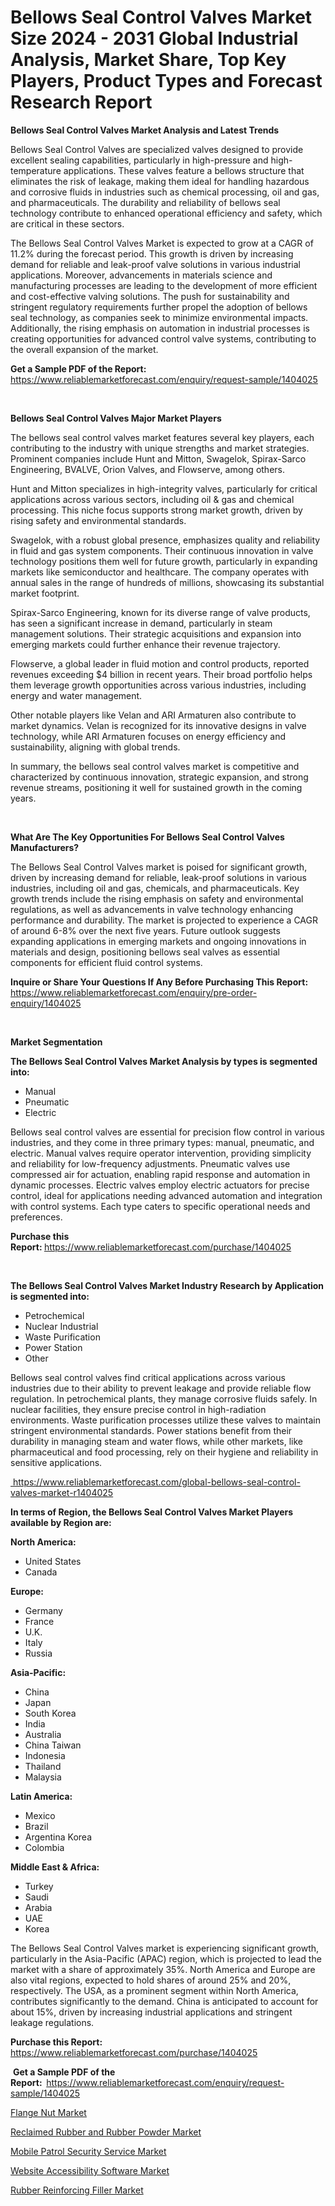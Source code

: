 <p><h1>Bellows Seal Control Valves Market Size 2024 - 2031 Global Industrial Analysis, Market Share, Top Key Players, Product Types and Forecast Research Report</h1></p><p><strong>Bellows Seal Control Valves Market Analysis and Latest Trends</strong></p>
<p><p>Bellows Seal Control Valves are specialized valves designed to provide excellent sealing capabilities, particularly in high-pressure and high-temperature applications. These valves feature a bellows structure that eliminates the risk of leakage, making them ideal for handling hazardous and corrosive fluids in industries such as chemical processing, oil and gas, and pharmaceuticals. The durability and reliability of bellows seal technology contribute to enhanced operational efficiency and safety, which are critical in these sectors.</p><p>The Bellows Seal Control Valves Market is expected to grow at a CAGR of 11.2% during the forecast period. This growth is driven by increasing demand for reliable and leak-proof valve solutions in various industrial applications. Moreover, advancements in materials science and manufacturing processes are leading to the development of more efficient and cost-effective valving solutions. The push for sustainability and stringent regulatory requirements further propel the adoption of bellows seal technology, as companies seek to minimize environmental impacts. Additionally, the rising emphasis on automation in industrial processes is creating opportunities for advanced control valve systems, contributing to the overall expansion of the market.</p></p>
<p><strong>Get a Sample PDF of the Report:&nbsp;</strong> <a href="https://www.reliablemarketforecast.com/enquiry/request-sample/1404025?utm_campaign=1257&utm_medium=2&utm_source=Github&utm_content=ia&utm_term=23102024&utm_id=bellows-seal-control-valves">https://www.reliablemarketforecast.com/enquiry/request-sample/1404025</a></p>
<p>&nbsp;</p>
<p><strong>Bellows Seal Control Valves Major Market Players</strong></p>
<p><p>The bellows seal control valves market features several key players, each contributing to the industry with unique strengths and market strategies. Prominent companies include Hunt and Mitton, Swagelok, Spirax-Sarco Engineering, BVALVE, Orion Valves, and Flowserve, among others.</p><p>Hunt and Mitton specializes in high-integrity valves, particularly for critical applications across various sectors, including oil & gas and chemical processing. This niche focus supports strong market growth, driven by rising safety and environmental standards.</p><p>Swagelok, with a robust global presence, emphasizes quality and reliability in fluid and gas system components. Their continuous innovation in valve technology positions them well for future growth, particularly in expanding markets like semiconductor and healthcare. The company operates with annual sales in the range of hundreds of millions, showcasing its substantial market footprint.</p><p>Spirax-Sarco Engineering, known for its diverse range of valve products, has seen a significant increase in demand, particularly in steam management solutions. Their strategic acquisitions and expansion into emerging markets could further enhance their revenue trajectory.</p><p>Flowserve, a global leader in fluid motion and control products, reported revenues exceeding $4 billion in recent years. Their broad portfolio helps them leverage growth opportunities across various industries, including energy and water management.</p><p>Other notable players like Velan and ARI Armaturen also contribute to market dynamics. Velan is recognized for its innovative designs in valve technology, while ARI Armaturen focuses on energy efficiency and sustainability, aligning with global trends.</p><p>In summary, the bellows seal control valves market is competitive and characterized by continuous innovation, strategic expansion, and strong revenue streams, positioning it well for sustained growth in the coming years.</p></p>
<p>&nbsp;</p>
<p><strong>What Are The Key Opportunities For Bellows Seal Control Valves Manufacturers?</strong></p>
<p><p>The Bellows Seal Control Valves market is poised for significant growth, driven by increasing demand for reliable, leak-proof solutions in various industries, including oil and gas, chemicals, and pharmaceuticals. Key growth trends include the rising emphasis on safety and environmental regulations, as well as advancements in valve technology enhancing performance and durability. The market is projected to experience a CAGR of around 6-8% over the next five years. Future outlook suggests expanding applications in emerging markets and ongoing innovations in materials and design, positioning bellows seal valves as essential components for efficient fluid control systems.</p></p>
<p><strong>Inquire or Share Your Questions If Any Before Purchasing This Report:</strong> <a href="https://www.reliablemarketforecast.com/enquiry/pre-order-enquiry/1404025?utm_campaign=1257&utm_medium=2&utm_source=Github&utm_content=ia&utm_term=23102024&utm_id=bellows-seal-control-valves">https://www.reliablemarketforecast.com/enquiry/pre-order-enquiry/1404025</a></p>
<p>&nbsp;</p>
<p><strong>Market Segmentation</strong></p>
<p><strong>The Bellows Seal Control Valves Market Analysis by types is segmented into:</strong></p>
<p><ul><li>Manual</li><li>Pneumatic</li><li>Electric</li></ul></p>
<p><p>Bellows seal control valves are essential for precision flow control in various industries, and they come in three primary types: manual, pneumatic, and electric. Manual valves require operator intervention, providing simplicity and reliability for low-frequency adjustments. Pneumatic valves use compressed air for actuation, enabling rapid response and automation in dynamic processes. Electric valves employ electric actuators for precise control, ideal for applications needing advanced automation and integration with control systems. Each type caters to specific operational needs and preferences.</p></p>
<p><strong>Purchase this Report:&nbsp;</strong><a href="https://www.reliablemarketforecast.com/purchase/1404025?utm_campaign=1257&utm_medium=2&utm_source=Github&utm_content=ia&utm_term=23102024&utm_id=bellows-seal-control-valves">https://www.reliablemarketforecast.com/purchase/1404025</a></p>
<p>&nbsp;</p>
<p><strong>The Bellows Seal Control Valves Market Industry Research by Application is segmented into:</strong></p>
<p><ul><li>Petrochemical</li><li>Nuclear Industrial</li><li>Waste Purification</li><li>Power Station</li><li>Other</li></ul></p>
<p><p>Bellows seal control valves find critical applications across various industries due to their ability to prevent leakage and provide reliable flow regulation. In petrochemical plants, they manage corrosive fluids safely. In nuclear facilities, they ensure precise control in high-radiation environments. Waste purification processes utilize these valves to maintain stringent environmental standards. Power stations benefit from their durability in managing steam and water flows, while other markets, like pharmaceutical and food processing, rely on their hygiene and reliability in sensitive applications.</p></p>
<p><a href="https://www.reliablemarketforecast.com/global-bellows-seal-control-valves-market-r1404025?utm_campaign=1257&utm_medium=2&utm_source=Github&utm_content=ia&utm_term=23102024&utm_id=bellows-seal-control-valves">&nbsp;https://www.reliablemarketforecast.com/global-bellows-seal-control-valves-market-r1404025</a></p>
<p><strong>In terms of Region, the Bellows Seal Control Valves Market Players available by Region are:</strong></p>
<p>
    <p> <strong> North America: </strong>
        <ul>
            <li>United States</li>
            <li>Canada</li>
        </ul>
        </p> 
    <p> <strong> Europe: </strong>
        <ul>
            <li>Germany</li>
            <li>France</li>
            <li>U.K.</li>
            <li>Italy</li>
            <li>Russia</li>
        </ul>
        </p> 
    <p> <strong> Asia-Pacific: </strong>
        <ul>
            <li>China</li>
            <li>Japan</li>
            <li>South Korea</li>
            <li>India</li>
            <li>Australia</li>
            <li>China Taiwan</li>
            <li>Indonesia</li>
            <li>Thailand</li>
            <li>Malaysia</li>
        </ul>
        </p> 
    <p> <strong> Latin America: </strong>
        <ul>
            <li>Mexico</li>
            <li>Brazil</li>
            <li>Argentina Korea</li>
            <li>Colombia</li>
        </ul>
        </p> 
    <p> <strong> Middle East & Africa: </strong>
        <ul>
            <li>Turkey</li>
            <li>Saudi</li>
            <li>Arabia</li>
            <li>UAE</li>
            <li>Korea</li>
        </ul>
    </p>
    </p>
<p><p>The Bellows Seal Control Valves market is experiencing significant growth, particularly in the Asia-Pacific (APAC) region, which is projected to lead the market with a share of approximately 35%. North America and Europe are also vital regions, expected to hold shares of around 25% and 20%, respectively. The USA, as a prominent segment within North America, contributes significantly to the demand. China is anticipated to account for about 15%, driven by increasing industrial applications and stringent leakage regulations.</p></p>
<p><strong>Purchase this Report: </strong><a href="https://www.reliablemarketforecast.com/purchase/1404025?utm_campaign=1257&utm_medium=2&utm_source=Github&utm_content=ia&utm_term=23102024&utm_id=bellows-seal-control-valves">https://www.reliablemarketforecast.com/purchase/1404025</a></p>
<p>&nbsp;<strong>Get a Sample PDF of the Report:&nbsp;&nbsp;</strong><a href="https://www.reliablemarketforecast.com/enquiry/request-sample/1404025?utm_campaign=1257&utm_medium=2&utm_source=Github&utm_content=ia&utm_term=23102024&utm_id=bellows-seal-control-valves">https://www.reliablemarketforecast.com/enquiry/request-sample/1404025</a></p>
<p><strong></strong></p>
<p><p><a href="https://issuu.com/reportprime-2/docs/flange-nut-market-size-2030.pptx_5466565a16d6be?utm_campaign=1257&utm_medium=2&utm_source=Github&utm_content=ia&utm_term=23102024&utm_id=bellows-seal-control-valves">Flange Nut Market</a></p><p><a href="https://github.com/symvarepaci/Market-Research-Report-List-1/blob/main/reclaimed-rubber-and-rubber-powder-market.md?utm_campaign=1257&utm_medium=2&utm_source=Github&utm_content=ia&utm_term=23102024&utm_id=bellows-seal-control-valves">Reclaimed Rubber and Rubber Powder Market</a></p><p><a href="https://www.linkedin.com/pulse/global-mobile-patrol-security-service-market-exploring-share-trends-7rdac?utm_campaign=1257&utm_medium=2&utm_source=Github&utm_content=ia&utm_term=23102024&utm_id=bellows-seal-control-valves">Mobile Patrol Security Service Market</a></p><p><a href="https://www.linkedin.com/pulse/deep-dive-website-accessibility-software-market-itstrends-segmentation-6elrc?utm_campaign=1257&utm_medium=2&utm_source=Github&utm_content=ia&utm_term=23102024&utm_id=bellows-seal-control-valves">Website Accessibility Software Market</a></p><p><a href="https://github.com/kathlinesadup/Market-Research-Report-List-1/blob/main/rubber-reinforcing-filler-market.md?utm_campaign=1257&utm_medium=2&utm_source=Github&utm_content=ia&utm_term=23102024&utm_id=bellows-seal-control-valves">Rubber Reinforcing Filler Market</a></p></p>